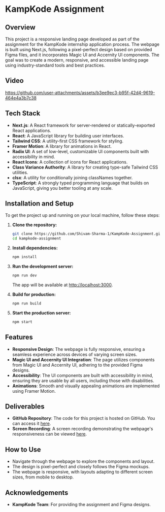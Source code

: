# KampKode Assignment

## Overview

This project is a responsive landing page developed as part of the assignment for the KampKode internship application process. The webpage is built using Next.js, following a pixel-perfect design based on provided Figma files, and it incorporates Magic UI and Accernity UI components. The goal was to create a modern, responsive, and accessible landing page using industry-standard tools and best practices.

## Video

https://github.com/user-attachments/assets/b3ee9ec3-b95f-42d4-9619-464e4a3b7c38

## Tech Stack

- **Next.js**: A React framework for server-rendered or statically-exported React applications.
- **React**: A JavaScript library for building user interfaces.
- **Tailwind CSS**: A utility-first CSS framework for styling.
- **Framer Motion**: A library for animations in React.
- **Radix UI**: A set of low-level, customizable UI components built with accessibility in mind.
- **React Icons**: A collection of icons for React applications.
- **Class Variance Authority**: A library for creating type-safe Tailwind CSS utilities.
- **clsx**: A utility for conditionally joining classNames together.
- **TypeScript**: A strongly typed programming language that builds on JavaScript, giving you better tooling at any scale.

## Installation and Setup

To get the project up and running on your local machine, follow these steps:

1. **Clone the repository:**

   ```bash
   git clone https://github.com/Shivam-Sharma-1/KampKode-Assignment.git
   cd kampkode-assignment
   ```

2. **Install dependencies:**

   ```bash
   npm install
   ```

3. **Run the development server:**

   ```bash
   npm run dev
   ```

   The app will be available at [http://localhost:3000](http://localhost:3000).

4. **Build for production:**

   ```bash
   npm run build
   ```

5. **Start the production server:**

   ```bash
   npm start
   ```

## Features

- **Responsive Design**: The webpage is fully responsive, ensuring a seamless experience across devices of varying screen sizes.
- **Magic UI and Accernity UI Integration**: The page utilizes components from Magic UI and Accernity UI, adhering to the provided Figma designs.
- **Accessibility**: The UI components are built with accessibility in mind, ensuring they are usable by all users, including those with disabilities.
- **Animations**: Smooth and visually appealing animations are implemented using Framer Motion.

## Deliverables

- **GitHub Repository**: The code for this project is hosted on GitHub. You can access it [here](https://github.com/Shivam-Sharma-1/KampKode-Assignment).
- **Screen Recording**: A screen recording demonstrating the webpage's responsiveness can be viewed [here](https://drive.google.com/drive/folders/1aj-PVaU6JCKCRPk8tmh_5WGJ69nd4YF4?usp=sharing).

## How to Use

- Navigate through the webpage to explore the components and layout.
- The design is pixel-perfect and closely follows the Figma mockups.
- The webpage is responsive, with layouts adapting to different screen sizes, from mobile to desktop.

## Acknowledgements

- **KampKode Team**: For providing the assignment and Figma designs.

